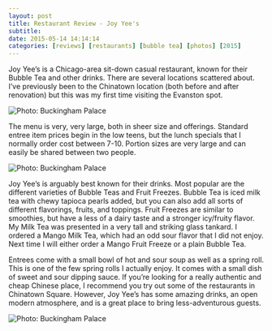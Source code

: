 ```yaml
---
layout: post
title: Restaurant Review - Joy Yee's
subtitle:
date: 2015-05-14 14:14:14
categories: [reviews] [restaurants] [bubble tea] [photos] [2015]
---
```


Joy Yee’s is a Chicago-area sit-down casual restaurant, known for their Bubble Tea and other drinks. There are several locations scattered about. I’ve previously been to the Chinatown location (both before and after renovation) but this was my first time visiting the Evanston spot.

<img alt="Photo: Buckingham Palace" src="http://brianmlin.com/Images/2015.05.14/menu.jpg" style="max-width:630px;">

The menu is very, very large, both in sheer size and offerings. Standard entree item prices begin in the low teens, but the lunch specials that I normally order cost between 7-10. Portion sizes are very large and can easily be shared between two people.

<img alt="Photo: Buckingham Palace" src="http://brianmlin.com/Images/2015.05.14/drank.jpg" style="max-width:630px;">

Joy Yee’s is arguably best known for their drinks. Most popular are the different varieties of Bubble Teas and Fruit Freezes. Bubble Tea is iced milk tea with chewy tapioca pearls added, but you can also add all sorts of different flavorings, fruits, and toppings. Fruit Freezes are similar to smoothies, but have a less of a dairy taste and a stronger icy/fruity flavor. My Milk Tea was presented in a very tall and striking glass tankard. I ordered a Mango Milk Tea, which had an odd sour flavor that I did not enjoy. Next time I will either order a Mango Fruit Freeze or a plain Bubble Tea.

Entrees come with a small bowl of hot and sour soup as well as a spring roll. This is one of the few spring rolls I actually enjoy. It comes with a small dish of sweet and sour dipping sauce. If you’re looking for a really authentic and cheap Chinese place, I recommend you try out some of the restaurants in Chinatown Square. However, Joy Yee’s has some amazing drinks, an open modern atmosphere, and is a great place to bring less-adventurous guests.  

<img alt="Photo: Buckingham Palace" src="http://brianmlin.com/Images/2015.05.14/food.jpg" style="max-width:630px;">
